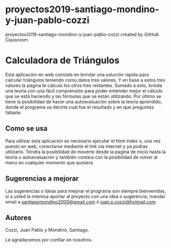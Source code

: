 # proyectos2019-santiago-mondino-y-juan-pablo-cozzi
proyectos2019-santiago-mondino-y-juan-pablo-cozzi created by GitHub Classroom

# Calculadora de Triángulos

Esta aplicación en web consiste en brindar una solución rápida para calcular triángulos teniendo como datos tres valores.
Y en base a estos tres valores la página te calcula los otros tres restantes.
Sumado a esto, brinda una teoría con una fácil comprensión para poder entender mejor el cálculo que se está haciendo 
y las fórmulas que se están utilizando.
Por último se tiene la posibilidad de hacer una autoevaluación sobre la teoría aprendido,
donde el programa va decirte cual fue el resultado y en que preguntas fallaste.

## Como se usa

Para utilizar esta aplicacion es necesario ejecutar el html index o, una vez puesto en web, 
conectarse mediante el link via internet y ya podras utilizarlo.
Tendra la posibilidad de moverte desde la pagina de inicio hasta la teoria o autoevaluación 
y también contara con la posibilidad de volver al menú en cualquier momento que quisiera.

## Sugerencias a mejorar

Las sugerencias o ideas para mejorar el programa son siempre bienvenidas, 
si a usted le interesa aportar al proyecto con una idea o sugerencia, 
mandar email a santiagomondino2000@gmail.com ó juan.p.cozzi@hotmail.com 

## Autores

Cozzi, Juan Pablo y Mondino, Santiago.

Le agradecemos por confiar en nosotros.
